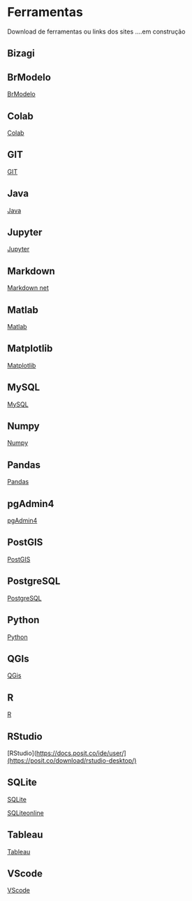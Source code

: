 # Ferramentas 

Download de ferramentas ou links dos sites ....em construção

## Bizagi



## BrModelo

[BrModelo](https://www.sis4.com/brModelo/download.html)


## Colab

[Colab](https://colab.research.google.com/)

## GIT

[GIT](https://git-scm.com/docs)

## Java

[Java](https://www.java.com/en/download/)

## Jupyter

[Jupyter](https://jupyter.org/)

## Markdown

[Markdown net](https://markdown.net.br/sintaxe-basica/)

## Matlab

[Matlab](https://www.mathworks.com/help/matlab/)


## Matplotlib

[Matplotlib](https://matplotlib.org/stable/users/index.html)


## MySQL

[MySQL](https://dev.mysql.com/doc/)


## Numpy

[Numpy](https://numpy.org/doc/stable/user/index.html)


## Pandas

[Pandas](https://pandas.pydata.org/docs/user_guide/index.html#how-to-read-these-guides)


## pgAdmin4

[pgAdmin4]([https://www.pgadmin.org/docs/pgadmin4/8.10/index.html](https://www.pgadmin.org/download/))


## PostGIS

[PostGIS](https://postgis.net/documentation/)


## PostgreSQL

[PostgreSQL]([https://www.postgresql.org/docs/](https://www.postgresql.org/download/))


## Python

[Python]([https://docs.python.org/3/](https://www.python.org/downloads/))


## QGIs

[QGis]([https://docs.qgis.org/3.34/en/docs/user_manual/index.html](https://qgis.org/download/))


## R

[R](https://posit.co/download/rstudio-desktop/)


## RStudio

[RStudio](https://docs.posit.co/ide/user/](https://posit.co/download/rstudio-desktop/)


## SQLite

[SQLite]([https://www.sqlite.org/docs.html](https://www.sqlite.org/download.html))


[SQLiteonline](https://sqliteonline.com/)


## Tableau

[Tableau]([https://help.tableau.com/](https://public.tableau.com/app/discover))


## VScode

[VScode](https://code.visualstudio.com/download)



